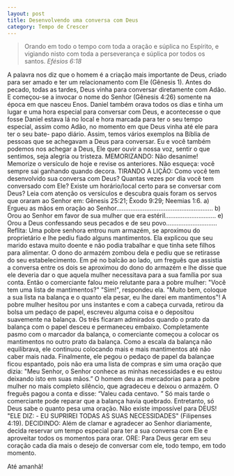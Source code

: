 ```yaml
---
layout: post
title: Desenvolvendo uma conversa com Deus
category: Tempo de Crescer
---
```


> Orando em todo o tempo com toda a oração e súplica no Espírito, e vigiando nisto com toda a perseverança e súplica por todos os santos.
<cite>Efésios 6:18</cite>

A palavra nos diz que o homem é a criação mais importante de Deus,
criado para ser amado e ter um relacionamento com Ele (Gênesis 1). Antes
do pecado, todas as tardes, Deus vinha para conversar diretamente com
Adão. E começou-se a invocar o nome do Senhor (Gênesis 4:26) somente
na época em que nasceu Enos. Daniel também orava todos os dias e tinha
um lugar e uma hora especial para conversar com Deus, e acontecesse o
que fosse Daniel estava lá no local e hora marcada para ter o seu tempo
especial, assim como Adão, no momento em que Deus vinha até ele para
ter o seu bate- papo diário. Assim, temos vários exemplos na Bíblia de
pessoas que se achegavam a Deus para conversar. Eu e você também
podemos nos achegar a Deus, Ele quer ouvir a nossa voz, sentir o que
sentimos, seja alegria ou tristeza.
MEMORIZANDO: Não desanime! Memorize o versículo de hoje e revise os
anteriores. Não esqueça: você sempre sai ganhando quando decora.
TIRANDO A LIÇÃO: Como você tem desenvolvido sua conversa com
Deus? Quantas vezes por dia você tem conversado com Ele? Existe um horário/local certo para se conversar com Deus?
Leia com atenção os versículos e descubra quais foram os servos que
oraram ao Senhor em: Gênesis 25:21; Êxodo 9:29; Neemias 1:6.
a) Ergueu as mãos em oração ao Senhor.......................................................
b) Orou ao Senhor em favor de sua mulher que era estéril.............................
e) Orou a Deus confessando seus pecados e de seu povo.............................
Reflita: Uma pobre senhora entrou num armazém, se aproximou do
proprietário e lhe pediu fiado alguns mantimentos. Ela explicou que seu
marido estava muito doente e não podia trabalhar e que tinha sete filhos
para alimentar. O dono do armazém zombou dela e pediu que se retirasse
do seu estabelecimento. Em pé no balcão ao lado, um freguês que assistia
a conversa entre os dois se aproximou do dono do armazém e lhe disse
que ele deveria dar o que aquela mulher necessitava para a sua família
por sua conta. Então o comerciante falou meio relutante para a pobre
mulher: "Você tem uma lista de mantimentos?" "Sim!", respondeu ela.
"Muito bem, coloque a sua lista na balança e o quanto ela pesar, eu lhe
darei em mantimentos"! A pobre mulher hesitou por uns instantes e com
a cabeça curvada, retirou da bolsa um pedaço de papel, escreveu alguma
coisa e o depositou suavemente na balança. Os três ficaram admirados
quando o prato da balança com o papel desceu e permaneceu embaixo.
Completamente pasmo com o marcador da balança, o comerciante
começou a colocar os mantimentos no outro prato da balança. Como a
escala da balança não equilibrava, ele continuou colocando mais e mais
mantimentos até não caber mais nada. Finalmente, ele pegou o pedaço
de papel da balançae ficou espantado, pois não era uma lista de compras
e sim uma oração que dizia: "Meu Senhor, o Senhor conhece as minhas
necessidades e eu estou deixando isto em suas mãos.” O homem deu
as mercadorias para a pobre mulher no mais completo silêncio, que
agradeceu e deixou o armazém. O freguês pagou a conta e disse: “Valeu
cada centavo. ” Só mais tarde o comerciante pode reparar que a balança
havia quebrado. Entretanto, só Deus sabe o quanto pesa uma oração. Não
existe impossível para DEUS! "ELE DIZ: - EU SUPRIREI TODAS AS
SUAS NECESSIDADES" (Filipenses 4:19).
DECIDINDO: Além de clamar e agradecer ao Senhor diariamente, decida
reservar um tempo especial para ter a sua conversa com Ele e aproveitar
todos os momentos para orar.
ORE: Para Deus gerar em seu coração cada dia mais o desejo de
conversar com ele, todo tempo, em todo momento.

Até amanhã!